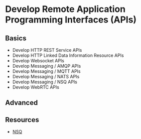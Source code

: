 # Develop Remote Application Programming Interfaces (APIs)

## Basics

* Develop HTTP REST Service APIs
* Develop HTTP Linked Data Information Resource APIs
* Develop Websocket APIs
* Develop Messaging / AMQP APIs
* Develop Messaging / MQTT APIs
* Develop Messaging / NATS APIs
* Develop Messaging / NSQ APIs
* Develop WebRTC APIs

## Advanced

## Resources

* [NSQ](https://nsq.io/)